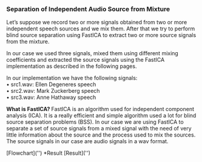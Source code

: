 <h3>Separation of Independent Audio Source from Mixture</h3>


Let’s suppose we record two or more signals obtained from two or more independent speech sources and we mix them. After that we try to perform blind source separation using FastICA to extract two or more source signals from the mixture.

In our case we used three signals, mixed them using different mixing coefficients and extracted the source signals using the FastICA implementation as described in the following pages.

In our implementation we have the following signals:<br>
• src1.wav: Ellen Degeneres speech <br>
• src2.wav: Mark Zuckerberg speech <br>
• src3.wav: Anne Hathaway speech 

<p>
<strong> What is FastICA? </strong> 
FastICA is an algorithm used for independent component analysis (ICA). It is a really
efficient and simple algorithm used a lot for blind source separation problems (BSS). In
our case we are using FastICA to separate a set of source signals from a mixed signal
with the need of very little information about the source and the process used to mix the
sources. The source signals in our case are audio signals in a wav format.
</p>
[Flowchart]('')
*Result
[Result]('')

